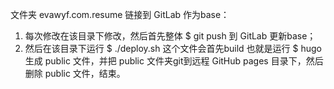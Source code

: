 文件夹 evawyf.com.resume 链接到 GitLab 作为base：
1. 每次修改在该目录下修改，然后首先整体 $ git push 到 GitLab 更新base；
2. 然后在该目录下运行 $ ./deploy.sh 这个文件会首先build 也就是运行 $ hugo 生成 public 文件，并把 public 文件夹git到远程 GitHub pages 目录下，然后删除 public 文件，结束。